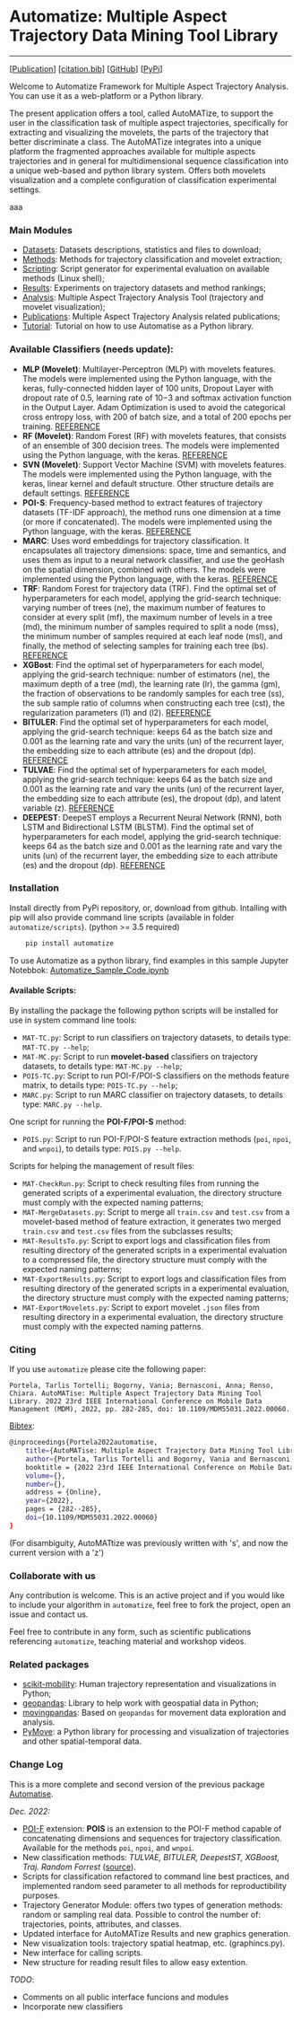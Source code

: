 # Automatize: Multiple Aspect Trajectory Data Mining Tool Library
---

\[[Publication](#)\] \[[citation.bib](assets/citation.bib)\] \[[GitHub](https://github.com/ttportela/automatize)\] \[[PyPi](https://pypi.org/project/automatize/)\]


Welcome to Automatize Framework for Multiple Aspect Trajectory Analysis. You can use it as a web-platform or a Python library.

The present application offers a tool, called AutoMATize, to support the user in the classification task of multiple aspect trajectories, specifically for extracting and visualizing the movelets, the parts of the trajectory that better discriminate a class. The AutoMATize integrates into a unique platform the fragmented approaches available for multiple aspects trajectories and in general for multidimensional sequence classification into a unique web-based and python library system. Offers both movelets visualization and a complete configuration of classification experimental settings.

aaa
### Main Modules

- [Datasets](/datasets): Datasets descriptions, statistics and files to download;
- [Methods](/methods): Methods for trajectory classification and movelet extraction;
- [Scripting](/experiments): Script generator for experimental evaluation on available methods (Linux shell);
- [Results](/results): Experiments on trajectory datasets and method rankings;
- [Analysis](/analysis): Multiple Aspect Trajectory Analysis Tool (trajectory and movelet visualization);
- [Publications](/publications): Multiple Aspect Trajectory Analysis related publications;
- [Tutorial](/tutorial): Tutorial on how to use Automatise as a Python library.


### Available Classifiers (needs update):

* **MLP (Movelet)**: Multilayer-Perceptron (MLP) with movelets features. The models were implemented using the Python language, with the keras, fully-connected hidden layer of 100 units, Dropout Layer with dropout rate of 0.5, learning rate of 10−3 and softmax activation function in the Output Layer. Adam Optimization is used to avoid the categorical cross entropy loss, with 200 of batch size, and a total of 200 epochs per training. [REFERENCE](https://doi.org/10.1007/s10618-020-00676-x)
* **RF (Movelet)**: Random Forest (RF) with movelets features, that consists of an ensemble of 300 decision trees. The models were implemented using the Python language, with the keras. [REFERENCE](https://doi.org/10.1007/s10618-020-00676-x)
* **SVN (Movelet)**: Support Vector Machine (SVM) with movelets features. The models were implemented using the Python language, with the keras, linear kernel and default structure. Other structure details are default settings. [REFERENCE](https://doi.org/10.1007/s10618-020-00676-x)
* **POI-S**: Frequency-based method to extract features of trajectory datasets (TF-IDF approach), the method runs one dimension at a time (or more if concatenated). The models were implemented using the Python language, with the keras. [REFERENCE](https://doi.org/10.1145/3341105.3374045)
* **MARC**: Uses word embeddings for trajectory classification. It encapsulates all trajectory dimensions: space, time and semantics, and uses them as input to a neural network classifier, and use the geoHash on the spatial dimension, combined with others. The models were implemented using the Python language, with the keras. [REFERENCE](https://doi.org/10.1080/13658816.2019.1707835)
* **TRF**: Random Forest for trajectory data (TRF). Find the optimal set of hyperparameters for each model, applying the grid-search technique: varying number of trees (ne), the maximum number of features to consider at every split (mf), the maximum number of levels in a tree (md), the minimum number of samples required to split a node (mss), the minimum number of samples required at each leaf node (msl), and finally, the method of selecting samples for training each tree (bs). [REFERENCE](http://dx.doi.org/10.5220/0010227906640671)
* **XGBost**: Find the optimal set of hyperparameters for each model, applying the grid-search technique:  number of estimators (ne), the maximum depth of a tree (md), the learning rate (lr), the gamma (gm), the fraction of observations to be randomly samples for each tree (ss), the sub sample ratio of columns when constructing each tree (cst), the regularization parameters (l1) and (l2). [REFERENCE](http://dx.doi.org/10.5220/0010227906640671)
* **BITULER**: Find the optimal set of hyperparameters for each model, applying the grid-search technique: keeps 64 as the batch size and 0.001 as the learning rate and vary the units (un) of the recurrent layer, the embedding size to each attribute (es) and the dropout (dp). [REFERENCE](http://dx.doi.org/10.5220/0010227906640671)
* **TULVAE**: Find the optimal set of hyperparameters for each model, applying the grid-search technique: keeps 64 as the batch size and 0.001 as the learning rate and vary the units (un) of the recurrent layer, the embedding size to each attribute (es), the dropout (dp), and latent variable (z). [REFERENCE](http://dx.doi.org/10.5220/0010227906640671)
* **DEEPEST**: DeepeST employs a Recurrent Neural Network (RNN), both LSTM and Bidirectional LSTM (BLSTM). Find the optimal set of hyperparameters for each model, applying the grid-search technique: keeps 64 as the batch size and 0.001 as the learning rate and vary the units (un) of the recurrent layer, the embedding size to each attribute (es) and the dropout (dp). [REFERENCE](http://dx.doi.org/10.5220/0010227906640671)

### Installation

Install directly from PyPi repository, or, download from github. Intalling with pip will also provide command line scripts (available in folder `automatize/scripts`). (python >= 3.5 required)

```bash
    pip install automatize
```

To use Automatize as a python library, find examples in this sample Jupyter Notebbok: [Automatize_Sample_Code.ipynb](./assets/examples/Automatize_Sample_Code.ipynb)

#### Available Scripts:

By installing the package the following python scripts will be installed for use in system command line tools:

* `MAT-TC.py`: Script to run classifiers on trajectory datasets, to details type: `MAT-TC.py --help`;
* `MAT-MC.py`: Script to run **movelet-based** classifiers on trajectory datasets, to details type: `MAT-MC.py --help`;
* `POIS-TC.py`: Script to run POI-F/POI-S classifiers on the methods feature matrix, to details type: `POIS-TC.py --help`;
* `MARC.py`: Script to run MARC classifier on trajectory datasets, to details type: `MARC.py --help`.

One script for running the **POI-F/POI-S** method:

* `POIS.py`: Script to run POI-F/POI-S feature extraction methods (`poi`, `npoi`, and `wnpoi`), to details type: `POIS.py --help`.

Scripts for helping the management of result files:

* `MAT-CheckRun.py`: Script to check resulting files from running the generated scripts of a experimental evaluation, the directory structure must comply with the expected naming patterns;
* `MAT-MergeDatasets.py`: Script to merge all `train.csv` and `test.csv` from a movelet-based method of feature extraction, it generates two merged `train.csv` and `test.csv` files from the subclasses results;
* `MAT-ResultsTo.py`: Script to export logs and classification files from resulting directory of the generated scripts in a experimental evaluation to a compressed file, the directory structure must comply with the expected naming patterns;
* `MAT-ExportResults.py`: Script to export logs and classification files from resulting directory of the generated scripts in a experimental evaluation, the directory structure must comply with the expected naming patterns;
* `MAT-ExportMovelets.py`: Script to export movelet `.json` files from resulting directory in a experimental evaluation, the directory structure must comply with the expected naming patterns.


### Citing

If you use `automatize` please cite the following paper:

    Portela, Tarlis Tortelli; Bogorny, Vania; Bernasconi, Anna; Renso, Chiara. AutoMATise: Multiple Aspect Trajectory Data Mining Tool Library. 2022 23rd IEEE International Conference on Mobile Data Management (MDM), 2022, pp. 282-285, doi: 10.1109/MDM55031.2022.00060.

[Bibtex](citation.bib):

```bash
@inproceedings{Portela2022automatise,
    title={AutoMATise: Multiple Aspect Trajectory Data Mining Tool Library},
    author={Portela, Tarlis Tortelli and Bogorny, Vania and Bernasconi, Anna and Renso, Chiara},
    booktitle = {2022 23rd IEEE International Conference on Mobile Data Management (MDM)},
    volume={},
    number={},
    address = {Online},
    year={2022},
    pages = {282--285},
    doi={10.1109/MDM55031.2022.00060}
}
```

(For disambiguity, AutoMATtize was previously written with 's', and now the current version with a 'z')

### Collaborate with us

Any contribution is welcome. This is an active project and if you would like to include your algorithm in `automatize`, feel free to fork the project, open an issue and contact us.

Feel free to contribute in any form, such as scientific publications referencing `automatize`, teaching material and workshop videos.

### Related packages

- [scikit-mobility](https://github.com/scikit-mobility/scikit-mobility): Human trajectory representation and visualizations in Python;
- [geopandas](https://geopandas.org/en/stable/): Library to help work with geospatial data in Python;
- [movingpandas](https://anitagraser.github.io/movingpandas/): Based on `geopandas` for movement data exploration and analysis.
- [PyMove](https://github.com/InsightLab/PyMove): a Python library for processing and visualization of trajectories and other spatial-temporal data.

### Change Log

This is a more complete and second version of the previous package [Automatise](https://github.com/ttportela/automatise). 
 
*Dec. 2022:*
 - [POI-F](https://doi.org/10.1145/3341105.3374045) extension: **POIS** is an extension to the POI-F method capable of concatenating dimensions and sequences for trajectory classification. Available for the methods `poi`, `npoi`, and `wnpoi`.
 - New classification methods: *TULVAE, BITULER, DeepestST, XGBoost, Traj. Random Forrest* ([source](https://github.com/nickssonfreitas/ICAART2021)).
 - Scripts for classification refactored to command line best practices, and implemented random seed parameter to all methods for reproductibility purposes.
 - Trajectory Generator Module: offers two types of generation methods: random or sampling real data. Possible to control the number of: trajectories, points, attributes, and classes.
 - Updated interface for AutoMATize Results and new graphics generation.
 - New visualization tools: trajectory spatial heatmap, etc. (graphincs.py).
 - New interface for calling scripts.
 - New structure for reading result files to allow easy extention.
 
 *TODO*:
 - Comments on all public interface funcions and modules
 - Incorporate new classifiers

